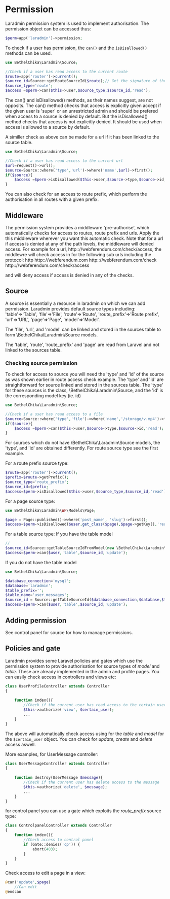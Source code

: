 # Permission
Laradmin permission system is used to implement authorisation.
The permission object can be accessed thus:
```php
$perm=app('laradmin')->permission;
```
To check if a user has permission, the `can()` and the `isDisallowed()` methods can be used.
```php
use BethelChika\Laradmin\Source;

//Check if a user has read access to the current route
$route=app('router')->current();
$source_id=Source::getRouteSourceId($route);// Get the signature of the route
$source_type='route';
$access =$perm->can($this->user,$source_type,$source_id,'read');
```
The can() and isDisallowed() methods, as their names suggest, are not opposits. The can() method checks that access is explicitly given accept if the given user is 'super' or an unrestricted admin and should be prefered when access to a source is denied by default. But the isDisallowed() method checks that access is not explicitly denied. It should be used when access is allowed to a source by default. 

A similler check as above can be made for a url if it has been linked to the source table.
```php
use BethelChika\Laradmin\Source;

//Check if a user has read access to the current url
$url=request()->url();
$source=Source::where('type','url')->where('name',$url)->first();
if($source){
    $access =$perm->isDisallowed($this->user,$source->type,$source->id,'read');
}
```

You can also check for an access to route prefix, which perform the authorisation in all routes with a given prefix.


## Middleware
The permission system provides a middleware 'pre-authorise', which automatically checks for access to routes, route prefix and urls. Apply the this middleware wherever you want this automatic check. Note that for a url if access is denied at any of the path levels, the middleware will denied access. For example for a url, http:://webferendum.com/check/access, the middlewre will check access in for the following sub urls including the protocol:
http
http:://webferendum.com
http:://webferendum.com/check
http:://webferendum.com/check/access

and will deny access if access is denied in any of the checks.

## Source
A source is essentially a resource in laradmin on which we can add permission. Laradmin provides default source types including:
'table'=>'Table',
'file'=>'File',
'route'=>'Route',
'route_prefix'=>'Route prefix',
'url'=>'URL',
'page'=>'Page',
'model'=>'Model'.

The 'file', 'url', and 'model' can be linked and stored in the sources table to form \BethelChika\Laradmin\Source models.

The 'table', 'route', 'route_prefix' and 'page' are read from Laravel and not linked to the sources table.

### Checking source permission
To check for access to source you will need the 'type' and 'id' of the source as was shown earlier in route access check example. The  'type' and 'id' are straightforward for source linked and stored in the sources table. The 'type' for these sources is the class, \BethelChika\Laradmin\Source, and the 'id' is the corresponding model key (ie. id)

```php
use BethelChika\Laradmin\Source;

//Check if a user has read access to a file
$source=Source::where('type','file')->where('name','/storage/v.mp4')->first();
if($source){
    $access =$perm->can($this->user,$source->type,$source->id,'read');
}
```

For sources which do not have \BethelChika\Laradmin\Source models, the 'type', and 'id' are obtained differently. 
For route source type see the first example.

For a route prefix source type:
```php
$route=app('router')->current();
$prefix=$route->getPrefix();
$source_type='route_prefix';
$source_id=$prefix;
$access=$perm->isDisallowed($this->user,$source_type,$source_id,'read');

```

For a page source type:
```php
use BethelChika\Laradmin\WP\Models\Page;

$page = Page::published()->where('post_name', 'slug')->first();
$access=$perm->isDisallowed($user,get_class($page),$page->getKey(),'read')

```

For a table source type: 
If you have the table model
```php
// 
$source_id=Source::getTableSourceIdFromModel(new \BethelChika\Laradmin\UserMessage());
$access=$perm->can($user,'table',$source_id,'update');
```

 If you do not have the table model
 ```php
use BethelChika\Laradmin\Source;

$database_connection='mysql';
$database='laradmin';
$table_prefix='';
$table_name='user_messages';
$source_id = Source::getTableSourceId($database_connection,$database,$table_prefix,$table_name);
$access=$perm->can($user,'table',$source_id,'update');
```

## Adding permission
See control panel for source for how to manage permissions.

## Policies and gate
Laradmin provides some Laravel policies and gates which use the permission system to provide authorisation  for source types of *model* and *table*. These are already implemented in the admin and profile pages. You can easily check access in controllers and views etc:
```php
class UserProfileController extends Controller
{
    
    function index(){
        //Check if the current user has read access to the certain user
        $this->authorize('view', $certain_user);
        ...
    } 
}
```
The above will automatically check access using for the *table* and *model* for the `$certain_user` object. You can check for *update*, *create* and *delete* access aswell.

More examples, 
for UserMessage controller:
```php
class UserMessageController extends Controller
{
    
    function destroy(UserMessage $message){
        //Check if the current user has delete access to the message
        $this->authorize('delete', $message);
        ...
    } 
}
```

for control panel you can use a gate which exploits the *route_prefix* source type:
```php
class ControlpanelController extends Controller
{
    function index(){
        //Check access to control panel
        if (Gate::denies('cp')) {
            abort(403);
        }
    }
}
```

Check access to edit a page in a view:
```php
@can('update',$page)
    //Can edit
@endcan
```




